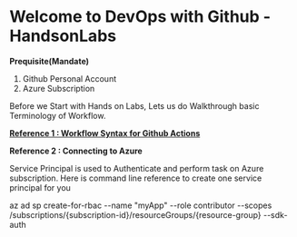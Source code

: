 # Welcome to DevOps with Github - HandsonLabs

**Prequisite(Mandate)**
1. Github Personal Account
2. Azure Subscription


Before we Start with Hands on Labs, Lets us do Walkthrough basic Terminology of Workflow. 

**[Reference 1 : Workflow Syntax for Github Actions ](https://docs.github.com/en/free-pro-team@latest/actions/reference/workflow-syntax-for-github-actions)**



**Reference 2 : Connecting to Azure**

Service Principal is used to Authenticate and perform task on Azure subscription.
Here is command line reference to create one service principal for you

az ad sp create-for-rbac --name "myApp" --role contributor --scopes /subscriptions/{subscription-id}/resourceGroups/{resource-group} --sdk-auth

